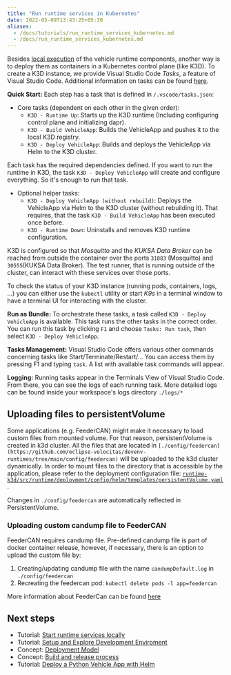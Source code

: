 ```yaml
---
title: "Run runtime services in Kubernetes"
date: 2022-05-09T13:43:25+05:30
aliases:
  - /docs/tutorials/run_runtime_services_kubernetes.md
  - /docs/run_runtime_services_kubernetes.md
---
```


Besides [local execution](/docs/run_runtime_services_locally.md) of the vehicle runtime components, another way is to deploy them as containers in a Kubernetes control plane (like K3D). To create a K3D instance, we provide Visual Studio Code _Tasks_, a feature of Visual Studio Code. Additional information on tasks can be found [here](https://code.visualstudio.com/docs/editor/tasks).

**Quick Start:** Each step has a task that is defined in `/.vscode/tasks.json`:

* Core tasks (dependent on each other in the given order):
  * ```K3D - Runtime Up```: Starts up the K3D runtime (Including configuring control plane and initializing dapr).
  * ```K3D - Build VehicleApp```: Builds the VehicleApp and pushes it to the local K3D registry.
  * ```K3D - Deploy VehicleApp```: Builds and deploys the VehicleApp via Helm to the K3D cluster.

Each task has the required dependencies defined. If you want to run the runtime in K3D, the task ```K3D - Deploy VehicleApp``` will create and configure everything. So it's enough to run that task.

* Optional helper tasks:
  * ```K3D - Deploy VehicleApp (without rebuild)```: Deploys the VehicleApp via Helm to the K3D cluster (without rebuilding it). That requires, that the task ```K3D - Build VehicleApp``` has been executed once before.
  * ```K3D - Runtime Down```: Uninstalls and removes K3D runtime configuration.

K3D is configured so that _Mosquitto_ and the _KUKSA Data Broker_ can be reached from outside the container over the ports ```31883``` (Mosquitto) and ```30555```(KUKSA Data Broker). The test runner, that is running outside of the cluster, can interact with these services over those ports.

To check the status of your K3D instance (running pods, containers, logs, ...) you can either use the ```kubectl``` utility or start _K9s_ in a terminal window to have a terminal UI for interacting with the cluster.

**Run as Bundle:** To orchestrate these tasks, a task called `K3D - Deploy VehicleApp` is available. This task runs the other tasks in the correct order. You can run this task by clicking `F1` and choose `Tasks: Run task`, then select `K3D - Deploy VehicleApp`.

**Tasks Management:** Visual Studio Code offers various other commands concerning tasks like Start/Terminate/Restart/... You can access them by pressing F1 and typing `task`. A list with available task commands will appear.

**Logging:** Running tasks appear in the Terminals View of Visual Studio Code. From there, you can see the logs of each running task. More detailed logs can be found inside your workspace's logs directory `./logs/*`

## Uploading files to persistentVolume

Some applications (e.g. FeederCAN) might make it necessary to load custom files from mounted volume. For that reason, persistentVolume is created in k3d cluster.
All the files that are located in `[./config/feedercan](https://github.com/eclipse-velocitas/devenv-runtimes/tree/main/config/feedercan)` will be uploaded to the k3d cluster dynamically. In order to mount files to the directory that is accessible by the application, please refer to the deployment configuration file: [`runtime-k3d/src/runtime/deployment/config/helm/templates/persistentVolume.yaml`](https://github.com/eclipse-velocitas/devenv-runtimes/blob/main/runtime-k3d/src/runtime/deployment/config/helm/templates/persistentVolume.yaml).

Changes in `./config/feedercan` are automatically reflected in PersistentVolume.

### Uploading custom candump file to FeederCAN

FeederCAN requires candump file. Pre-defined candump file is part of docker container release, however, if necessary, there is an option to upload the custom file by:

1. Creating/updating candump file with the name `candumpDefault.log` in `./config/feedercan`
1. Recreating the feedercan pod: `kubectl delete pods -l app=feedercan`

More information about FeederCan can be found [here](https://github.com/eclipse/kuksa.val.feeders/tree/main/dbc2val)

## Next steps

* Tutorial: [Start runtime services locally](/docs/tutorials/run_runtime_services_locally.md)
* Tutorial: [Setup and Explore Development Enviroment](/docs/tutorials/setup_and_explore_development_environment.md)
* Concept: [Deployment Model](/docs/about/deployment-model)
* Concept: [Build and release process](/docs/about/deployment_model/vehicle_app_releases)
* Tutorial: [Deploy a Python Vehicle App with Helm](/docs/tutorials/tutorial_how_to_deploy_a_vehicle_app_with_helm.md)
